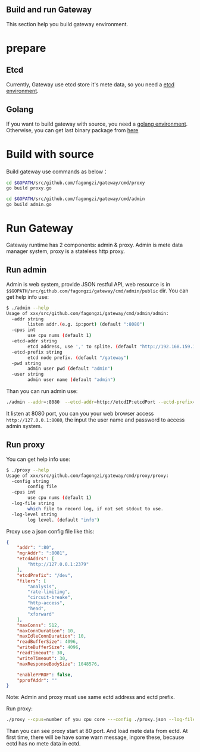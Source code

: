 Build and run Gateway
------------------------
This section help you build gateway environment.

# prepare
## Etcd
Currently, Gateway use etcd store it's mete data, so you need a [etcd environment](https://github.com/coreos/etcd).

## Golang
If you want to build gateway with source, you need a [golang environment](https://github.com/golang/go). Otherwise, you can get last binary package from [here](http://7xtbpp.com1.z0.glb.clouddn.com/gateway-linux64.tar.gz)

# Build with source 
Build gateway use commands as below：

```bash
cd $GOPATH/src/github.com/fagongzi/gateway/cmd/proxy
go build proxy.go

cd $GOPATH/src/github.com/fagongzi/gateway/cmd/admin
go build admin.go
```

# Run Gateway
Gateway runtime has 2 components: admin & proxy. Admin is mete data manager system, proxy is a stateless http proxy.

## Run admin
Admin is web system, provide JSON restful API, web resource is in `$$GOPATH/src/github.com/fagongzi/gateway/cmd/admin/public` dir. You can get help info use:

```bash
$ ./admin --help
Usage of xxx/src/github.com/fagongzi/gateway/cmd/admin/admin:
  -addr string
        listen addr.(e.g. ip:port) (default ":8080")
  -cpus int
        use cpu nums (default 1)
  -etcd-addr string
        etcd address, use ',' to splite. (default "http://192.168.159.130:2379")
  -etcd-prefix string
        etcd node prefix. (default "/gateway")
  -pwd string
        admin user pwd (default "admin")
  -user string
        admin user name (default "admin")
```

Than you can run admin use:

```bash
./admin --addr=:8080  --etcd-addr=http://etcdIP:etcdPort --ectd-prefix=dev 
```

It listen at 8080 port, you can you your web browser access `http://127.0.0.1:8080`, the input the user name and password to access admin system.

## Run proxy
You can get help info use:

```bash
$ ./proxy --help
Usage of xxx/src/github.com/fagongzi/gateway/cmd/proxy/proxy:
  -config string
        config file
  -cpus int
        use cpu nums (default 1)
  -log-file string
        which file to record log, if not set stdout to use.
  -log-level string
        log level. (default "info")
```

Proxy use a json config file like this:

```json
{
    "addr": ":80", 
    "mgrAddr": ":8081",
    "etcdAddrs": [
        "http://127.0.0.1:2379"
    ],
    "etcdPrefix": "/dev",
    "filers": [
        "analysis",
        "rate-limiting",
        "circuit-breake",
        "http-access",
        "head",
        "xforward"
    ],
    "maxConns": 512,
    "maxConnDuration": 10,
    "maxIdleConnDuration": 10,
    "readBufferSize": 4096,
    "writeBufferSize": 4096,
    "readTimeout": 30,
    "writeTimeout": 30,
    "maxResponseBodySize": 1048576,

    "enablePPROF": false,
    "pprofAddr": ""
}
```

Note: Admin and proxy must use same ectd address and ectd prefix.

Run proxy:

```bash
./proxy --cpus=number of you cpu core ---config ./proxy.json --log-file ./proxy.log --log-level=info
```

Than you can see proxy start at 80 port. And load mete data from ectd. At first time, there will be have some warn message, ingore these, because ectd has no mete data in ectd. 